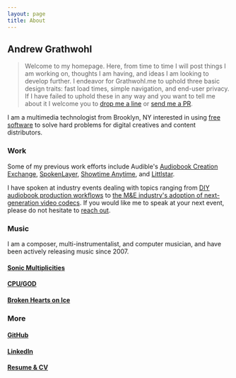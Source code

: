 ```yaml
---
layout: page
title: About
---
```


## Andrew Grathwohl

> Welcome to my homepage. Here, from time to time I will post things I am working on, thoughts I am having, and ideas I am looking to develop further. I endeavor for Grathwohl.me to uphold three basic design traits: fast load times, simple navigation, and end-user privacy. If I have failed to uphold these in any way and you want to tell me about it I welcome you to [drop me a line](mailto:andrew@grathwohl.me) or [send me a PR](https://github.com/agrathwohl/ultra). 

I am a multimedia technologist from Brooklyn, NY interested in using [free software](https://www.gnu.org/philosophy/free-sw.en.html) to solve hard problems for digital creatives and content distributors.

### Work

Some of my previous work efforts include Audible's [Audiobook Creation Exchange](https://acx.com), [SpokenLayer](https://spokenlayer.com), [Showtime Anytime](https://www.showtimeanytime.com/), and [Littlstar](https://littlstar.com).

I have spoken at industry events dealing with topics ranging from [DIY audiobook production workflows](https://www.youtube.com/watch?v=QHmtV1Pe1hA) to [the M&E industry's adoption of next-generation video codecs](https://www.youtube.com/watch?v=PViEtj9yQAE). If you would like me to speak at your next event, please do not hesitate to [reach out](mailto:andrew@grathwohl.me).

### Music

I am a composer, multi-instrumentalist, and computer musician, and have been actively releasing music since 2007.

#### [Sonic Multiplicities](https://multipli.city)

#### [CPU/GOD](https://cpugod.bandcamp.com/)

#### [Broken Hearts on Ice](https://brokenheartsonice.bandcamp.com/)

### More

#### [GitHub](https://github.com/agrathwohl)

#### [LinkedIn](https://www.linkedin.com/in/andrewgrathwohl/)

#### [Resume & CV](/AndrewGrathwohl.pdf)
